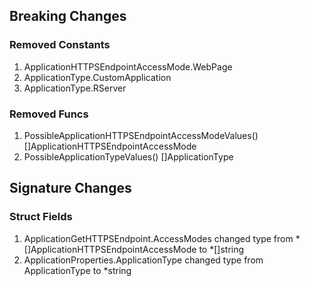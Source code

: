 ## Breaking Changes

### Removed Constants

1. ApplicationHTTPSEndpointAccessMode.WebPage
1. ApplicationType.CustomApplication
1. ApplicationType.RServer

### Removed Funcs

1. PossibleApplicationHTTPSEndpointAccessModeValues() []ApplicationHTTPSEndpointAccessMode
1. PossibleApplicationTypeValues() []ApplicationType

## Signature Changes

### Struct Fields

1. ApplicationGetHTTPSEndpoint.AccessModes changed type from *[]ApplicationHTTPSEndpointAccessMode to *[]string
1. ApplicationProperties.ApplicationType changed type from ApplicationType to *string
